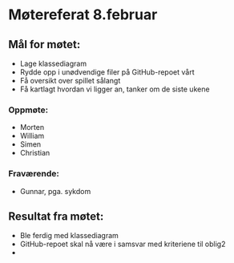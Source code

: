 # Møtereferat 8.februar
## Mål for møtet:
- Lage klassediagram
- Rydde opp i unødvendige filer på GitHub-repoet vårt
- Få oversikt over spillet sålangt
- Få kartlagt hvordan vi ligger an, tanker om de siste ukene

### Oppmøte:
- Morten
- William
- Simen
- Christian

### Fraværende:
- Gunnar, pga. sykdom

## Resultat fra møtet:
- Ble ferdig med klassediagram
- GitHub-repoet skal nå være i samsvar med kriteriene til oblig2
- 

